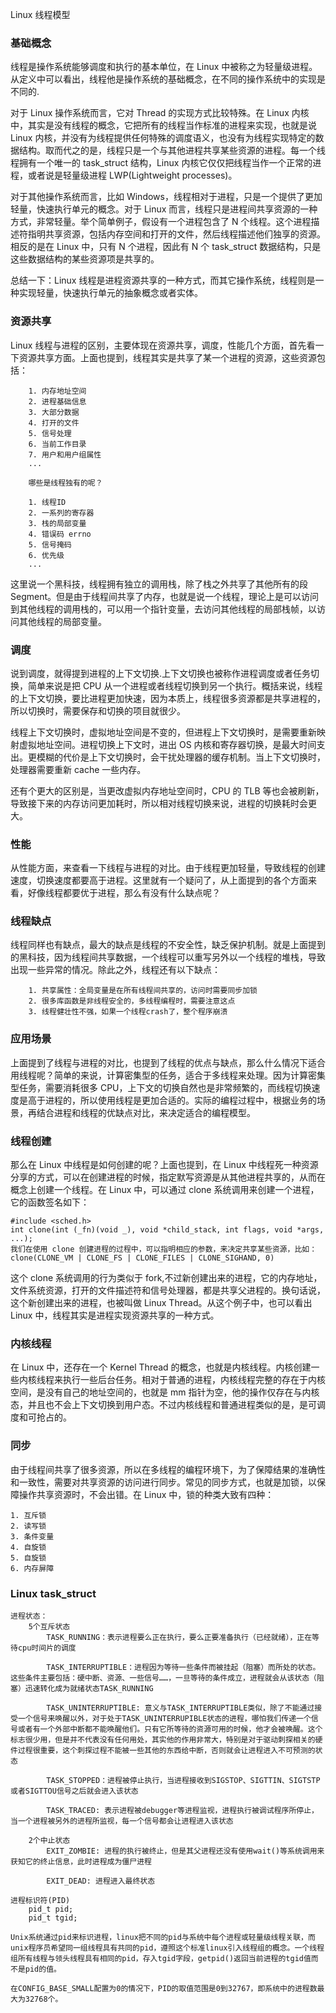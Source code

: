 Linux 线程模型

### 基础概念

线程是操作系统能够调度和执行的基本单位，在 Linux 中被称之为轻量级进程。从定义中可以看出，线程他是操作系统的基础概念，在不同的操作系统中的实现是不同的.

对于 Linux 操作系统而言，它对 Thread 的实现方式比较特殊。在 Linux 内核中，其实是没有线程的概念，它把所有的线程当作标准的进程来实现，也就是说 Linux 内核，并没有为线程提供任何特殊的调度语义，也没有为线程实现特定的数据结构。取而代之的是，线程只是一个与其他进程共享某些资源的进程。每一个线程拥有一个唯一的 task_struct 结构，Linux 内核它仅仅把线程当作一个正常的进程，或者说是轻量级进程 LWP(Lightweight processes)。

对于其他操作系统而言，比如 Windows，线程相对于进程，只是一个提供了更加轻量，快速执行单元的概念。对于 Linux 而言，线程只是进程间共享资源的一种方式，非常轻量。举个简单例子，假设有一个进程包含了 N 个线程。这个进程描述符指明共享资源，包括内存空间和打开的文件，然后线程描述他们独享的资源。相反的是在 Linux 中，只有 N 个进程，因此有 N 个 task_struct 数据结构，只是这些数据结构的某些资源项是共享的。

总结一下：Linux 线程是进程资源共享的一种方式，而其它操作系统，线程则是一种实现轻量，快速执行单元的抽象概念或者实体。

### 资源共享

Linux 线程与进程的区别，主要体现在资源共享，调度，性能几个方面，首先看一下资源共享方面。上面也提到，线程其实是共享了某一个进程的资源，这些资源包括：

        1. 内存地址空间
        2. 进程基础信息
        3. 大部分数据
        4. 打开的文件
        5. 信号处理
        6. 当前工作目录
        7. 用户和用户组属性
        ...

        哪些是线程独有的呢？

        1. 线程ID
        2. 一系列的寄存器
        3. 栈的局部变量
        4. 错误码 errno
        5. 信号掩码
        6. 优先级
        ...

这里说一个黑科技，线程拥有独立的调用栈，除了栈之外共享了其他所有的段 Segment。但是由于线程间共享了内存，也就是说一个线程，理论上是可以访问到其他线程的调用栈的，可以用一个指针变量，去访问其他线程的局部栈帧，以访问其他线程的局部变量。

### 调度

说到调度，就得提到进程的上下文切换.上下文切换也被称作进程调度或者任务切换，简单来说是把 CPU 从一个进程或者线程切换到另一个执行。概括来说，线程的上下文切换，要比进程更加快速，因为本质上，线程很多资源都是共享进程的，所以切换时，需要保存和切换的项目就很少。

线程上下文切换时，虚拟地址空间是不变的，但进程上下文切换时，是需要重新映射虚拟地址空间。进程切换上下文时，进出 OS 内核和寄存器切换，是最大时间支出。更模糊的代价是上下文切换时，会干扰处理器的缓存机制。当上下文切换时，处理器需要重新 cache 一些内存。

还有个更大的区别是，当更改虚拟内存地址空间时，CPU 的 TLB 等也会被刷新，导致接下来的内存访问更加耗时，所以相对线程切换来说，进程的切换耗时会更大。

### 性能

从性能方面，来查看一下线程与进程的对比。由于线程更加轻量，导致线程的创建速度，切换速度都要高于进程。这里就有一个疑问了，从上面提到的各个方面来看，好像线程都要优于进程，那么有没有什么缺点呢？

### 线程缺点

线程同样也有缺点，最大的缺点是线程的不安全性，缺乏保护机制。就是上面提到的黑科技，因为线程间共享数据，一个线程可以重写另外以一个线程的堆栈，导致出现一些异常的情况。除此之外，线程还有以下缺点：

        1. 共享属性：全局变量是在所有线程间共享的，访问时需要同步加锁
        2. 很多库函数是非线程安全的，多线程编程时，需要注意这点
        3. 线程健壮性不强，如果一个线程crash了，整个程序崩溃

### 应用场景

上面提到了线程与进程的对比，也提到了线程的优点与缺点，那么什么情况下适合用线程呢？简单的来说，计算密集型的任务，适合于多线程来处理。因为计算密集型任务，需要消耗很多 CPU，上下文的切换自然也是非常频繁的，而线程切换速度是高于进程的，所以使用线程是更加合适的。实际的编程过程中，根据业务的场景，再结合进程和线程的优缺点对比，来决定适合的编程模型。

### 线程创建

那么在 Linux 中线程是如何创建的呢？上面也提到，在 Linux 中线程死一种资源分享的方式，可以在创建进程的时候，指定默写资源是从其他进程共享的，从而在概念上创建一个线程。在 Linux 中，可以通过 clone 系统调用来创建一个进程，它的函数签名如下：

    #include <sched.h>
    int clone(int (_fn)(void _), void *child_stack, int flags, void *args, ...);
    我们在使用 clone 创建进程的过程中，可以指明相应的参数，来决定共享某些资源，比如：
    clone(CLONE_VM | CLONE_FS | CLONE_FILES | CLONE_SIGHAND, 0)

这个 clone 系统调用的行为类似于 fork,不过新创建出来的进程，它的内存地址，文件系统资源，打开的文件描述符和信号处理器，都是共享父进程的。换句话说，这个新创建出来的进程，也被叫做 Linux Thread。从这个例子中，也可以看出 Linux 中，线程其实是进程实现资源共享的一种方式。

### 内核线程

在 Linux 中，还存在一个 Kernel Thread 的概念，也就是内核线程。内核创建一些内核线程来执行一些后台任务。相对于普通的进程，内核线程完整的存在于内核空间，是没有自己的地址空间的，也就是 mm 指针为空，他的操作仅存在与内核态，并且也不会上下文切换到用户态。不过内核线程和普通进程类似的是，是可调度和可抢占的。

### 同步

由于线程间共享了很多资源，所以在多线程的编程环境下，为了保障结果的准确性和一致性，需要对共享资源的访问进行同步。常见的同步方式，也就是加锁，以保障操作共享资源时，不会出错。在 Linux 中，锁的种类大致有四种：

    1. 互斥锁
    2. 读写锁
    3. 条件变量
    4. 自旋锁
    5. 自旋锁
    6. 内存屏障

### Linux task_struct

    进程状态：
        5个互斥状态
            TASK_RUNNING：表示进程要么正在执行，要么正要准备执行（已经就绪），正在等待cpu时间片的调度

            TASK_INTERRUPTIBLE：进程因为等待一些条件而被挂起（阻塞）而所处的状态。这些条件主要包括：硬中断、资源、一些信号……，一旦等待的条件成立，进程就会从该状态（阻塞）迅速转化成为就绪状态TASK_RUNNING

            TASK_UNINTERRUPTIBLE: 意义与TASK_INTERRUPTIBLE类似，除了不能通过接受一个信号来唤醒以外，对于处于TASK_UNINTERRUPIBLE状态的进程，哪怕我们传递一个信号或者有一个外部中断都不能唤醒他们。只有它所等待的资源可用的时候，他才会被唤醒。这个标志很少用，但是并不代表没有任何用处，其实他的作用非常大，特别是对于驱动刺探相关的硬件过程很重要，这个刺探过程不能被一些其他的东西给中断，否则就会让进程进入不可预测的状态

            TASK_STOPPED：进程被停止执行，当进程接收到SIGSTOP、SIGTTIN、SIGTSTP或者SIGTTOU信号之后就会进入该状态

            TASK_TRACED: 表示进程被debugger等进程监视，进程执行被调试程序所停止，当一个进程被另外的进程所监视，每一个信号都会让进程进入该状态

        2个中止状态
            EXIT_ZOMBIE: 进程的执行被终止，但是其父进程还没有使用wait()等系统调用来获知它的终止信息，此时进程成为僵尸进程

            EXIT_DEAD: 进程进入最终状态

    进程标识符(PID)
        pid_t pid;
        pid_t tgid;

    Unix系统通过pid来标识进程，linux把不同的pid与系统中每个进程或轻量级线程关联，而unix程序员希望同一组线程具有共同的pid，遵照这个标准linux引入线程组的概念。一个线程组所有线程与领头线程具有相同的pid，存入tgid字段，getpid()返回当前进程的tgid值而不是pid的值。

    在CONFIG_BASE_SMALL配置为0的情况下，PID的取值范围是0到32767，即系统中的进程数最大为32768个。
